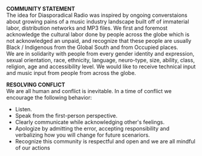 **COMMUNITY STATEMENT** </br>
The idea for Diasporadical Radio was inspired by ongoing converstaions about growing pains of a music industry landscape built off of immaterial labor, distribution networks and MP3 files. 
We first and foremost acknowledge the cultural labor done by people across the globe which is not acknowledged an unpaid, and recognize that these people are usually Black / Indigenous from the Global South and from Occupied places.   
We are in solidarity with people from every gender identity and expression, sexual orientation, race, ethnicity, language, neuro-type, size, ability, class, religion, age and accessibility level. 
We would like to receive technical input and music input from people from across the globe. 

**RESOLVING CONFLICT** </br>
We are all human and conflict is inevitable. In a time of conflict we encourage the following behavior:
- Listen.
- Speak from the first-person perspective. 
- Clearly communicate while acknowledging other's feelings.
- Apologize by admitting the error, accepting responsibility and verbalizing how you will change for future scenariors. 
- Recognize this community is respectful and open and we are all mindful of our actions 
